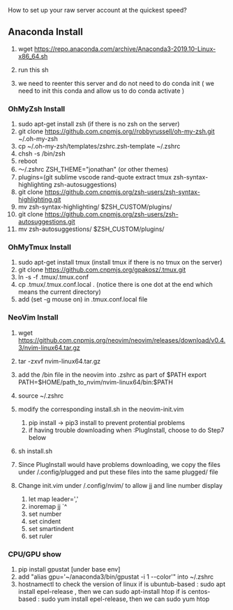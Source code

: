 How to set up your raw server account at the quickest speed?

## Anaconda Install

1. wget https://repo.anaconda.com/archive/Anaconda3-2019.10-Linux-x86_64.sh

2. run this sh
3. we need to reenter this server and do not need to do conda init ( we need to init this conda and allow us to do conda activate )

### OhMyZsh Install

1. sudo apt-get install zsh (if there is no zsh on the server)
2. git clone https://github.com.cnpmjs.org//robbyrussell/oh-my-zsh.git ~/.oh-my-zsh
3. cp ~/.oh-my-zsh/templates/zshrc.zsh-template ~/.zshrc
4. chsh -s /bin/zsh
5. reboot
6. ～/.zshrc ZSH_THEME="jonathan" (or other themes)
7. plugins=(git sublime vscode rand-quote extract tmux zsh-syntax-highlighting zsh-autosuggestions)
8. git clone https://github.com.cnpmjs.org/zsh-users/zsh-syntax-highlighting.git
9. mv zsh-syntax-highlighting/ $ZSH_CUSTOM/plugins/
10. git clone https://github.com.cnpmjs.org/zsh-users/zsh-autosuggestions.git
11. mv zsh-autosuggestions/ $ZSH_CUSTOM/plugins/

### OhMyTmux Install

1. sudo apt-get install tmux (install tmux if there is no tmux on the server)
2. git clone https://github.com.cnpmjs.org/gpakosz/.tmux.git
3. ln -s -f .tmux/.tmux.conf
4. cp .tmux/.tmux.conf.local . (notice there is one dot at the end which means the current directory)
5. add (set -g mouse on) in .tmux.conf.local file

### NeoVim Install

1. wget https://github.com.cnpmjs.org/neovim/neovim/releases/download/v0.4.3/nvim-linux64.tar.gz
2. tar -zxvf nvim-linux64.tar.gz
3. add the /bin file in the neovim into .zshrc as part of \$PATH    export PATH=\$HOME/path_to_nvim/nvim-linux64/bin:\$PATH

4. source ~/.zshrc
5. modify the corresponding install.sh in the neovim-init.vim
   1. pip install -> pip3 install to prevent protential problems
   2. if having trouble downloading when :PlugInstall, choose to do Step7 below
6. sh install.sh
7. Since PlugInstall would have problems downloading, we copy the files under /.config/plugged and put these files into the same plugged/ file 
8. Change init.vim under /.config/nvim/ to allow jj and line number display
   1. let map leader=','
   2. inoremap jj <Esc>`^
   3. set number
   4. set cindent
   5. set smartindent
   6. set ruler

### CPU/GPU show 
1. pip install gpustat [under base env]
2. add "alias gpu='~/anaconda3/bin/gpustat -i 1 --color'" into ~/.zshrc
3. hostnamectl   to check the version of linux
   if is ubuntub-based : sudo apt install epel-release , then we can sudo apt-install htop
   if is centos-based  : sudo yum install epel-release, then we can sudo yum htop
